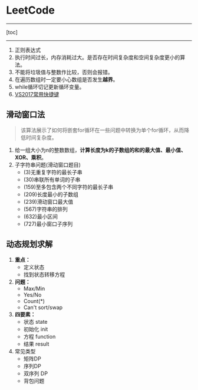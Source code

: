 
# LeetCode

---
[toc]

---

1. 正则表达式
2. 执行时间过长，内存消耗过大。是否存在时间复杂度和空间复杂度更小的算法。
3. 不能将垃圾值与整数作比较，否则会报错。
4. 在遍历数组时一定要小心数组是否发生**越界**。
5. while循环切记更新循环变量。
6. [VS2017常用快捷键](https://www.cnblogs.com/seamusopen/p/8448646.html)

## 滑动窗口法

> 该算法展示了如何将嵌套for循环在一些问题中转换为单个for循环，从而降低时间复杂度。

1. 给一组大小为n的整数数组，**计算长度为k的子数组的和的最大值、最小值、XOR、乘积**。
2. 子字符串问题(滑动窗口题目)
   * (3)无重复字符的最长子串
   * (30)串联所有单词的子串
   * (159)至多包含两个不同字符的最长子串
   * (209)长度最小的子数组
   * (239)滑动窗口最大值
   * (567)字符串的排列
   * (632)最小区间
   * (727)最小窗口子序列

## 动态规划求解

1. **重点：**
   * 定义状态
   * 找到状态转移方程
2. **问题：**
   * Max/Min
   * Yes/No
   * Count(*)
   * Can't sort/swap
3. **四要素：**
   * 状态 state
   * 初始化 init
   * 方程 function
   * 结果 result
4. 常见类型
   * 矩阵DP
   * 序列DP
   * 双序列 DP
   * 背包问题
